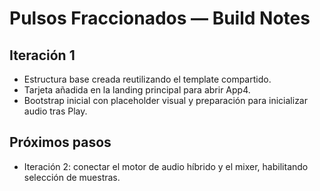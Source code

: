 # Pulsos Fraccionados — Build Notes

## Iteración 1
- Estructura base creada reutilizando el template compartido.
- Tarjeta añadida en la landing principal para abrir App4.
- Bootstrap inicial con placeholder visual y preparación para inicializar audio tras Play.

## Próximos pasos
- Iteración 2: conectar el motor de audio híbrido y el mixer, habilitando selección de muestras.
